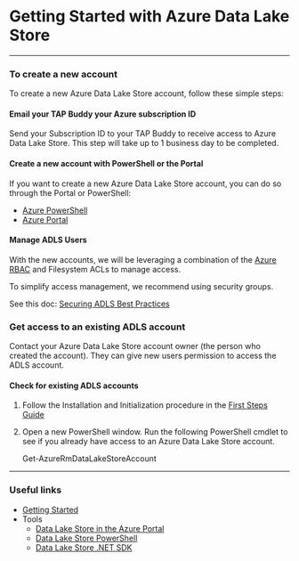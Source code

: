 # Getting Started with Azure Data Lake Store

------------

### To create a new account

To create a new Azure Data Lake Store account, follow these simple steps:

#### Email your TAP Buddy your Azure subscription ID

Send your Subscription ID to your TAP Buddy to receive access to Azure Data Lake Store. This step will take up to 1 business day to be completed.

#### Create a new account with PowerShell or the Portal

If you want to create a new Azure Data Lake Store account, you can do so through the Portal or PowerShell:

* [Azure PowerShell](PowerShell/FirstSteps.md)
* [Azure Portal](./AzurePortal/FirstSteps.md)

#### Manage ADLS Users

With the new accounts, we will be leveraging a combination of the [Azure RBAC](https://azure.microsoft.com/en-us/documentation/articles/role-based-access-control-configure/) and Filesystem ACLs to manage access.

To simplify access management, we recommend using security groups.

See this doc: [Securing ADLS Best Practices](https://github.com/MicrosoftBigData/AzureDataLake/blob/master/docs/General/Security%20Best%20Practices.md)

### Get access to an existing ADLS account

Contact your Azure Data Lake Store account owner (the person who created the account).  They can give new users permission to access the ADLS account.

#### Check for existing ADLS accounts

1. Follow the Installation and Initialization procedure in the [First Steps Guide](https://github.com/MicrosoftBigData/AzureDataLake/blob/master/docs/PowerShell/FirstSteps.md)
1.  Open a new PowerShell window. Run the following PowerShell cmdlet to see if you already have access to an Azure Data Lake Store account.

    Get-AzureRmDataLakeStoreAccount


------------

### Useful links

* [Getting Started](GettingStarted.md)
* Tools
    * [Data Lake Store in the Azure Portal](AzurePortal/FirstSteps.md)
    * [Data Lake Store PowerShell](PowerShell/FirstSteps.md)
    * [Data Lake Store .NET SDK](SDK/FirstSteps.md)
